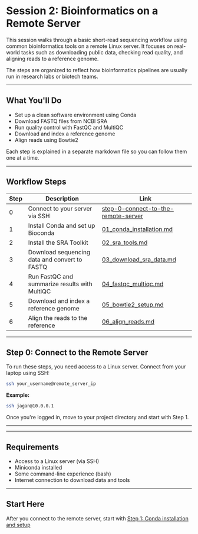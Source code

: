 # Session 2: Bioinformatics on a Remote Server

This session walks through a basic short-read sequencing workflow using common bioinformatics tools on a remote Linux server. It focuses on real-world tasks such as downloading public data, checking read quality, and aligning reads to a reference genome.

The steps are organized to reflect how bioinformatics pipelines are usually run in research labs or biotech teams.

---

## What You'll Do

- Set up a clean software environment using Conda  
- Download FASTQ files from NCBI SRA  
- Run quality control with FastQC and MultiQC  
- Download and index a reference genome  
- Align reads using Bowtie2

Each step is explained in a separate markdown file so you can follow them one at a time.

---

## Workflow Steps

| Step | Description | Link |
|------|-------------|------|
| 0 | Connect to your server via SSH | [step-0-connect-to-the-remote-server](https://github.com/jagan-l/bversity-seedweek-bioinfo/tree/main/session-2_bioinformatics#step-0-connect-to-the-remote-server) |
| 1 | Install Conda and set up Bioconda | [01_conda_installation.md](https://github.com/jagan-l/bversity-seedweek-bioinfo/blob/main/session-2_bioinformatics/01_conda_installation.md) |
| 2 | Install the SRA Toolkit | [02_sra_tools.md](https://github.com/jagan-l/bversity-seedweek-bioinfo/blob/main/session-2_bioinformatics/02_sra_tools.md) |
| 3 | Download sequencing data and convert to FASTQ | [03_download_sra_data.md](https://github.com/jagan-l/bversity-seedweek-bioinfo/blob/main/session-2_bioinformatics/03_download_sra_data.md) |
| 4 | Run FastQC and summarize results with MultiQC | [04_fastqc_multiqc.md](https://github.com/jagan-l/bversity-seedweek-bioinfo/blob/main/session-2_bioinformatics/04_fastqc_multiqc.md) |
| 5 | Download and index a reference genome | [05_bowtie2_setup.md](https://github.com/jagan-l/bversity-seedweek-bioinfo/blob/main/session-2_bioinformatics/05_bowtie2_setup.md) |
| 6 | Align the reads to the reference | [06_align_reads.md](https://github.com/jagan-l/bversity-seedweek-bioinfo/blob/main/session-2_bioinformatics/06_align_reads.md) |

---

## Step 0: Connect to the Remote Server

To run these steps, you need access to a Linux server. Connect from your laptop using SSH:

```bash
ssh your_username@remote_server_ip
```

**Example:**

```bash
ssh jagan@10.0.0.1
```

Once you're logged in, move to your project directory and start with Step 1.

---

---

## Requirements

- Access to a Linux server (via SSH)  
- Miniconda installed  
- Some command-line experience (bash)  
- Internet connection to download data and tools

---

## Start Here

After you connect to the remote server, start with [Step 1: Conda installation and setup](https://github.com/jagan-l/bversity-seedweek-bioinfo/blob/main/session-2_bioinformatics/01_conda_installation.md)
